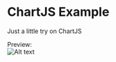 # ChartJS Example
Just a little try on ChartJS

Preview:<br />
![Alt text](http://raivisr.me/imageCasts/f990d357.png "Chart preview")
